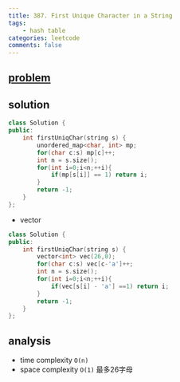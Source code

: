 ```yaml
---
title: 387. First Unique Character in a String
tags:  
    - hash table
categories: leetcode
comments: false
---
```


## [problem](https://leetcode.com/problems/first-unique-character-in-a-string/)

## solution

```c++
class Solution {
public:
    int firstUniqChar(string s) {
        unordered_map<char, int> mp;
        for(char c:s) mp[c]++;
        int n = s.size();
        for(int i=0;i<n;++i){
            if(mp[s[i]] == 1) return i;
        }
        return -1;
    }
};
```
- vector
```c++
class Solution {
public:
    int firstUniqChar(string s) {
        vector<int> vec(26,0);
        for(char c:s) vec[c-'a']++;
        int n = s.size();
        for(int i=0;i<n;++i){
            if(vec[s[i] - 'a'] ==1) return i;
        }
        return -1;
    }
};
```

## analysis
- time complexity `O(n)`
- space complexity `O(1)` 最多26字母
